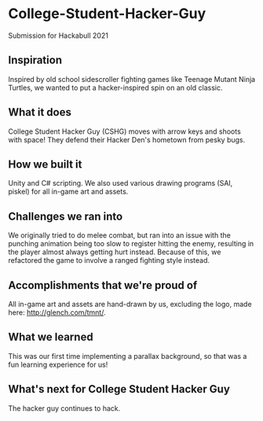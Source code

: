 # College-Student-Hacker-Guy
Submission for Hackabull 2021

## Inspiration
Inspired by old school sidescroller fighting games like Teenage Mutant Ninja Turtles, we wanted to put a hacker-inspired spin on an old classic. 

## What it does
College Student Hacker Guy (CSHG) moves with arrow keys and shoots with space! They defend their Hacker Den's hometown from pesky bugs. 

## How we built it
Unity and C# scripting. We also used various drawing programs (SAI, piskel) for all in-game art and assets. 

## Challenges we ran into
We originally tried to do melee combat, but ran into an issue with the punching animation being too slow to register hitting the enemy, resulting in the player almost always getting hurt instead. Because of this, we refactored the game to involve a ranged fighting style instead. 

## Accomplishments that we're proud of
All in-game art and assets are hand-drawn by us, excluding the logo, made here: http://glench.com/tmnt/. 

## What we learned
This was our first time implementing a parallax background, so that was a fun learning experience for us! 

## What's next for College Student Hacker Guy
The hacker guy continues to hack.
